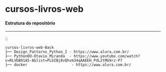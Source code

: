 # cursos-livros-web


#### Estrutura do repositório
-----------------
::

    cursos-livros-web-Back
    ├── Design_Patterns_Python_I - https://www.alura.com.br/
    ├── PythonOO-Otavio_Miranda  - https://www.youtube.com/watch?v=RLVbB91A5-8&list=PLbIBj8vQhvm34qAAEEH_PdL2tMG9rz-P7
    ├── docker                    - https://www.alura.com.br/
   
